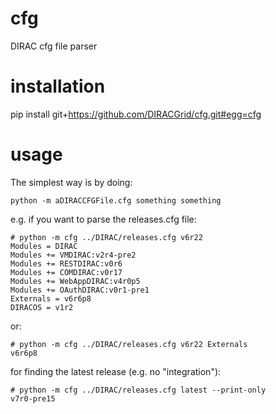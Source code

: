 # cfg
DIRAC cfg file parser


# installation

pip install git+https://github.com/DIRACGrid/cfg.git#egg=cfg

# usage

The simplest way is by doing:

```
python -m aDIRACCFGFile.cfg something something
```

e.g. if you want to parse the releases.cfg file:

```
# python -m cfg ../DIRAC/releases.cfg v6r22
Modules = DIRAC
Modules += VMDIRAC:v2r4-pre2
Modules += RESTDIRAC:v0r6
Modules += COMDIRAC:v0r17
Modules += WebAppDIRAC:v4r0p5
Modules += OAuthDIRAC:v0r1-pre1
Externals = v6r6p8
DIRACOS = v1r2
```

or:

```
# python -m cfg ../DIRAC/releases.cfg v6r22 Externals
v6r6p8
```

for finding the latest release (e.g. no "integration"):

```
# python -m cfg ../DIRAC/releases.cfg latest --print-only
v7r0-pre15
```
